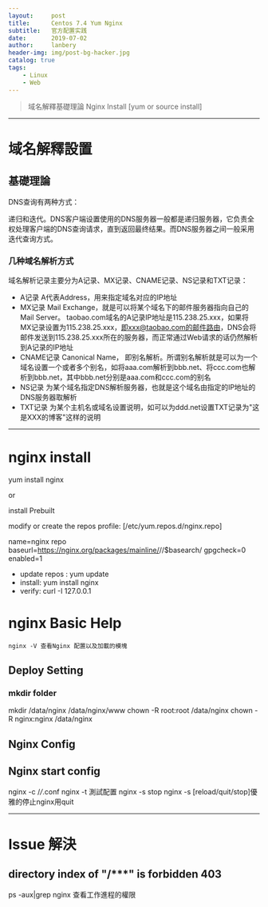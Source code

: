 ```yaml
---
layout:     post
title:      Centos 7.4 Yum Nginx
subtitle:   官方配置实践
date:       2019-07-02
author:     lanbery
header-img: img/post-bg-hacker.jpg
catalog: true
tags:
    - Linux
    - Web	
---
```


> 域名解釋基礎理論
> Nginx Install [yum or source install]

----
# 域名解釋設置
## 基礎理論

DNS查询有两种方式：

递归和迭代。DNS客户端设置使用的DNS服务器一般都是递归服务器，它负责全权处理客户端的DNS查询请求，直到返回最终结果。而DNS服务器之间一般采用迭代查询方式。

### 几种域名解析方式

域名解析记录主要分为A记录、MX记录、CNAME记录、NS记录和TXT记录：

  - A记录 A代表Address，用来指定域名对应的IP地址
  - MX记录 Mail Exchange，就是可以将某个域名下的邮件服务器指向自己的Mail Server。 taobao.com域名的A记录IP地址是115.238.25.xxx，如果将MX记录设置为115.238.25.xxx，即xxx@taobao.com的邮件路由，DNS会将邮件发送到115.238.25.xxx所在的服务器，而正常通过Web请求的话仍然解析到A记录的IP地址
  - CNAME记录 Canonical Name， 即别名解析。所谓别名解析就是可以为一个域名设置一个或者多个别名，如将aaa.com解析到bbb.net、将ccc.com也解析到bbb.net，其中bbb.net分别是aaa.com和ccc.com的别名
  - NS记录 为某个域名指定DNS解析服务器，也就是这个域名由指定的IP地址的DNS服务器取解析
  - TXT记录 为某个主机名或域名设置说明，如可以为ddd.net设置TXT记录为"这是XXX的博客"这样的说明

----
# nginx install

yum install nginx

or

install Prebuilt

  modify or create the repos profile: [/etc/yum.repos.d/nginx.repo]


  name=nginx repo
  baseurl=https://nginx.org/packages/mainline/<OS>/<OSRELEASE>/$basearch/
  gpgcheck=0
  enabled=1


  - update repos : yum update
  - install: yum install nginx
  - verify: curl -I 127.0.0.1 

# nginx Basic Help

	nginx -V 查看Nginx 配置以及加載的模塊



## Deploy Setting
### mkdir folder

  mkdir /data/nginx /data/nginx/www
  chown -R root:root /data/nginx
  chown -R nginx:nginx /data/nginx


## Nginx Config


## Nginx start config

  nginx -c /*/*.conf
  nginx -t 測試配置
  nginx -s stop 
  nginx -s [reload/quit/stop]優雅的停止nginx用quit



----
# Issue 解決


## directory index of "/***" is forbidden 403


   ps -aux|grep nginx 查看工作進程的權限




